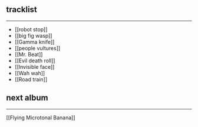 ## tracklist
___
- [[robot stop]]
- [[big fig wasp]]
- [[Gamma knife]]
- [[people vultures]]
- [[Mr. Beat]]
- [[Evil death roll]]
- [[Invisible face]]
- [[Wah wah]]
- [[Road train]]

## next album
___
[[Flying Microtonal Banana]]